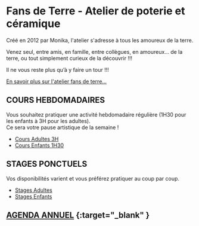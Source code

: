 # Fans de Terre - Atelier de poterie et céramique

Créé en 2012 par Monika, l'atelier s'adresse à tous les amoureux de la terre.  

Venez seul, entre amis, en famille, entre collègues, en amoureux… de la terre, ou tout simplement curieux de la découvrir !!! 

Il ne vous reste plus qu’à y faire un tour !!!  


[En savoir plus sur l'atelier fans de terre...](atelier)  



## COURS HEBDOMADAIRES  
Vous souhaitez pratiquer une activité hebdomadaire régulière (1H30 pour les enfants à 3H pour les adultes).  
Ce sera votre pause artistique de la semaine ! 
  - [Cours Adultes 3H](cours_adultes)
  - [Cours Enfants 1H30](cours_enfants)  

## STAGES PONCTUELS 
Vos disponibilités varient et vous préférez pratiquer au coup par coup.  
  - [Stages Adultes](stages_adultes)
  - [Stages Enfants](stages_enfants)


## [AGENDA ANNUEL](https://www.helloasso.com/associations/fans-de-terre) {:target="_blank" }  


